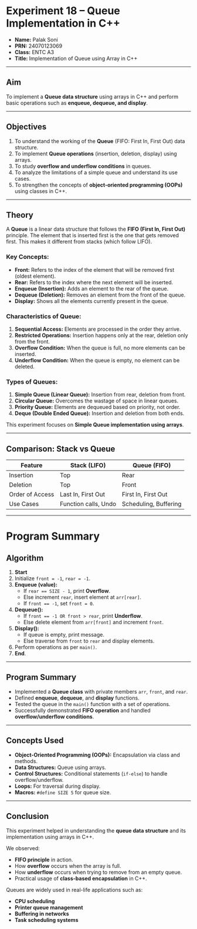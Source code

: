 # Experiment 18 – Queue Implementation in C++

- **Name:** Palak Soni  
- **PRN:** 24070123069  
- **Class:** ENTC A3  
- **Title:** Implementation of Queue using Array in C++

---

## Aim  
To implement a **Queue data structure** using arrays in C++ and perform basic operations such as **enqueue, dequeue, and display**.

---

## Objectives  
1. To understand the working of the **Queue** (FIFO: First In, First Out) data structure.  
2. To implement **Queue operations** (insertion, deletion, display) using arrays.  
3. To study **overflow and underflow conditions** in queues.  
4. To analyze the limitations of a simple queue and understand its use cases.  
5. To strengthen the concepts of **object-oriented programming (OOPs)** using classes in C++.  

---

## Theory  

A **Queue** is a linear data structure that follows the **FIFO (First In, First Out)** principle. The element that is inserted first is the one that gets removed first. This makes it different from stacks (which follow LIFO).

### Key Concepts:
- **Front:** Refers to the index of the element that will be removed first (oldest element).  
- **Rear:** Refers to the index where the next element will be inserted.  
- **Enqueue (Insertion):** Adds an element to the rear of the queue.  
- **Dequeue (Deletion):** Removes an element from the front of the queue.  
- **Display:** Shows all the elements currently present in the queue.  

### Characteristics of Queue:
1. **Sequential Access:** Elements are processed in the order they arrive.  
2. **Restricted Operations:** Insertion happens only at the rear, deletion only from the front.  
3. **Overflow Condition:** When the queue is full, no more elements can be inserted.  
4. **Underflow Condition:** When the queue is empty, no element can be deleted.  

### Types of Queues:
1. **Simple Queue (Linear Queue):** Insertion from rear, deletion from front.  
2. **Circular Queue:** Overcomes the wastage of space in linear queues.  
3. **Priority Queue:** Elements are dequeued based on priority, not order.  
4. **Deque (Double Ended Queue):** Insertion and deletion from both ends.  

This experiment focuses on **Simple Queue implementation using arrays**.

---

## Comparison: Stack vs Queue

| Feature           | Stack (LIFO)            | Queue (FIFO)            |
|-------------------|-------------------------|--------------------------|
| Insertion         | Top                     | Rear                     |
| Deletion          | Top                     | Front                    |
| Order of Access   | Last In, First Out      | First In, First Out      |
| Use Cases         | Function calls, Undo    | Scheduling, Buffering    |

---
# Program Summary
## Algorithm  

1. **Start**  
2. Initialize `front = -1`, `rear = -1`.  
3. **Enqueue (value):**  
   - If `rear == SIZE - 1`, print **Overflow**.  
   - Else increment `rear`, insert element at `arr[rear]`.  
   - If `front == -1`, set `front = 0`.  
4. **Dequeue():**  
   - If `front == -1 OR front > rear`, print **Underflow**.  
   - Else delete element from `arr[front]` and increment `front`.  
5. **Display():**  
   - If queue is empty, print message.  
   - Else traverse from `front` to `rear` and display elements.  
6. Perform operations as per `main()`.  
7. **End**.  

---

## Program Summary  
- Implemented a **Queue class** with private members `arr`, `front`, and `rear`.  
- Defined **enqueue**, **dequeue**, and **display** functions.  
- Tested the queue in the `main()` function with a set of operations.  
- Successfully demonstrated **FIFO operation** and handled **overflow/underflow conditions**.  

---

## Concepts Used  
- **Object-Oriented Programming (OOPs):** Encapsulation via class and methods.  
- **Data Structures:** Queue using arrays.  
- **Control Structures:** Conditional statements (`if-else`) to handle overflow/underflow.  
- **Loops:** For traversal during display.  
- **Macros:** `#define SIZE 5` for queue size.  

---

## Conclusion  
This experiment helped in understanding the **queue data structure** and its implementation using arrays in C++.  

We observed:  
- **FIFO principle** in action.  
- How **overflow** occurs when the array is full.  
- How **underflow** occurs when trying to remove from an empty queue.  
- Practical usage of **class-based encapsulation** in C++.  

Queues are widely used in real-life applications such as:  
- **CPU scheduling**  
- **Printer queue management**  
- **Buffering in networks**  
- **Task scheduling systems**  

